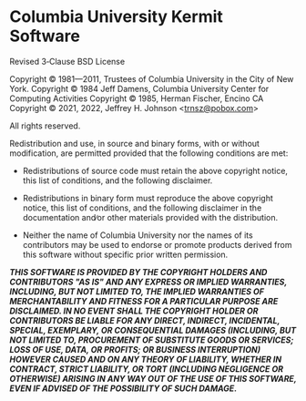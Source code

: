 # Columbia University Kermit Software

Revised 3‑Clause BSD License

Copyright © 1981—2011, Trustees of Columbia University in the City of New York.
Copyright © 1984 Jeff Damens, Columbia University Center for Computing Activities
Copyright © 1985, Herman Fischer, Encino CA
Copyright © 2021, 2022, Jeffrey H. Johnson \<trnsz@pobox.com\>

All rights reserved.

Redistribution and use, in source and binary forms, with or without
modification, are permitted provided that the following conditions are met:

- Redistributions of source code must retain the above copyright notice, this
  list of conditions, and the following disclaimer.

- Redistributions in binary form must reproduce the above copyright notice, this
  list of conditions, and the following disclaimer in the documentation and∕or
  other materials provided with the distribution.

- Neither the name of Columbia University nor the names of its contributors may
  be used to endorse or promote products derived from this software without
  specific prior written permission.

**_THIS SOFTWARE IS PROVIDED BY THE COPYRIGHT HOLDERS AND CONTRIBUTORS "AS IS"
AND ANY EXPRESS OR IMPLIED WARRANTIES, INCLUDING, BUT NOT LIMITED TO, THE
IMPLIED WARRANTIES OF MERCHANTABILITY AND FITNESS FOR A PARTICULAR PURPOSE ARE
DISCLAIMED. IN NO EVENT SHALL THE COPYRIGHT HOLDER OR CONTRIBUTORS BE LIABLE FOR
ANY DIRECT, INDIRECT, INCIDENTAL, SPECIAL, EXEMPLARY, OR CONSEQUENTIAL DAMAGES
(INCLUDING, BUT NOT LIMITED TO, PROCUREMENT OF SUBSTITUTE GOODS OR SERVICES;
LOSS OF USE, DATA, OR PROFITS; OR BUSINESS INTERRUPTION) HOWEVER CAUSED AND ON
ANY THEORY OF LIABILITY, WHETHER IN CONTRACT, STRICT LIABILITY, OR TORT
(INCLUDING NEGLIGENCE OR OTHERWISE) ARISING IN ANY WAY OUT OF THE USE OF THIS
SOFTWARE, EVEN IF ADVISED OF THE POSSIBILITY OF SUCH DAMAGE._**
